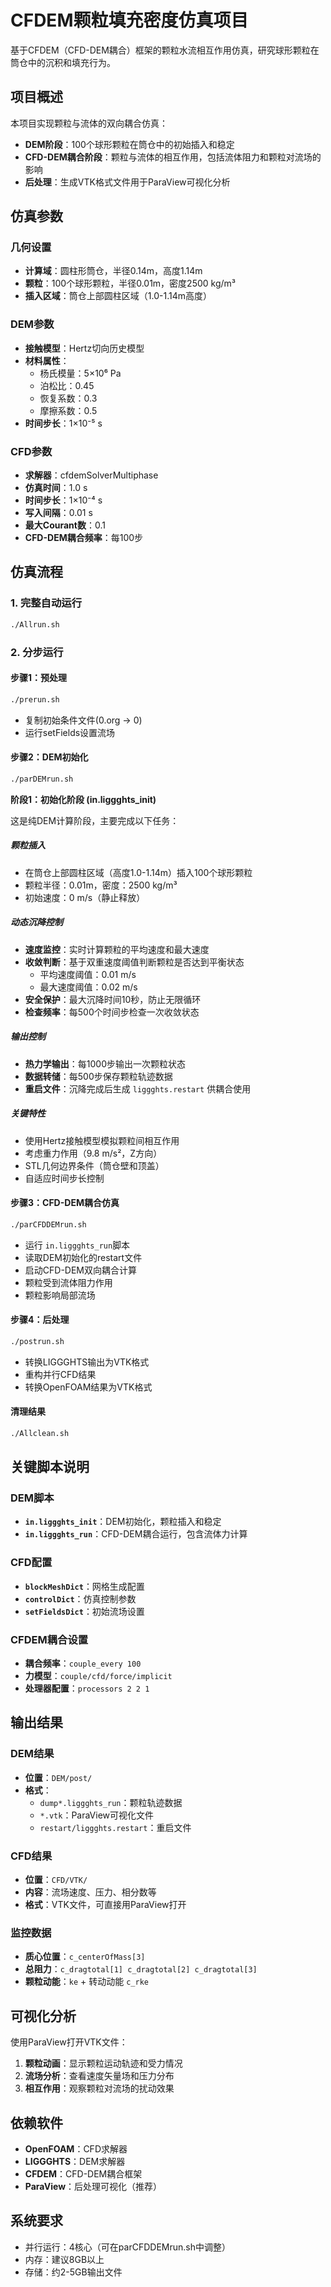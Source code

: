 # CFDEM颗粒填充密度仿真项目

基于CFDEM（CFD-DEM耦合）框架的颗粒水流相互作用仿真，研究球形颗粒在筒仓中的沉积和填充行为。

## 项目概述

本项目实现颗粒与流体的双向耦合仿真：

- **DEM阶段**：100个球形颗粒在筒仓中的初始插入和稳定
- **CFD-DEM耦合阶段**：颗粒与流体的相互作用，包括流体阻力和颗粒对流场的影响
- **后处理**：生成VTK格式文件用于ParaView可视化分析

## 仿真参数

### 几何设置

- **计算域**：圆柱形筒仓，半径0.14m，高度1.14m
- **颗粒**：100个球形颗粒，半径0.01m，密度2500 kg/m³
- **插入区域**：筒仓上部圆柱区域（1.0-1.14m高度）

### DEM参数

- **接触模型**：Hertz切向历史模型
- **材料属性**：
  - 杨氏模量：5×10⁶ Pa
  - 泊松比：0.45
  - 恢复系数：0.3
  - 摩擦系数：0.5
- **时间步长**：1×10⁻⁵ s

### CFD参数

- **求解器**：cfdemSolverMultiphase
- **仿真时间**：1.0 s
- **时间步长**：1×10⁻⁴ s
- **写入间隔**：0.01 s
- **最大Courant数**：0.1
- **CFD-DEM耦合频率**：每100步

## 仿真流程

### 1. 完整自动运行

```bash
./Allrun.sh
```

### 2. 分步运行

#### 步骤1：预处理

```bash
./prerun.sh
```

- 复制初始条件文件(0.org → 0)
- 运行setFields设置流场

#### 步骤2：DEM初始化

```bash
./parDEMrun.sh
```

**阶段1：初始化阶段 (in.liggghts_init)**

这是纯DEM计算阶段，主要完成以下任务：

##### 颗粒插入
- 在筒仓上部圆柱区域（高度1.0-1.14m）插入100个球形颗粒
- 颗粒半径：0.01m，密度：2500 kg/m³
- 初始速度：0 m/s（静止释放）

##### 动态沉降控制
- **速度监控**：实时计算颗粒的平均速度和最大速度
- **收敛判断**：基于双重速度阈值判断颗粒是否达到平衡状态
  - 平均速度阈值：0.01 m/s
  - 最大速度阈值：0.02 m/s
- **安全保护**：最大沉降时间10秒，防止无限循环
- **检查频率**：每500个时间步检查一次收敛状态

##### 输出控制
- **热力学输出**：每1000步输出一次颗粒状态
- **数据转储**：每500步保存颗粒轨迹数据
- **重启文件**：沉降完成后生成 `liggghts.restart` 供耦合使用

##### 关键特性
- 使用Hertz接触模型模拟颗粒间相互作用
- 考虑重力作用（9.8 m/s²，Z方向）
- STL几何边界条件（筒仓壁和顶盖）
- 自适应时间步长控制

#### 步骤3：CFD-DEM耦合仿真

```bash
./parCFDDEMrun.sh
```

- 运行 `in.liggghts_run`脚本
- 读取DEM初始化的restart文件
- 启动CFD-DEM双向耦合计算
- 颗粒受到流体阻力作用
- 颗粒影响局部流场

#### 步骤4：后处理

```bash
./postrun.sh
```

- 转换LIGGGHTS输出为VTK格式
- 重构并行CFD结果
- 转换OpenFOAM结果为VTK格式

#### 清理结果

```bash
./Allclean.sh
```

## 关键脚本说明

### DEM脚本

- **`in.liggghts_init`**：DEM初始化，颗粒插入和稳定
- **`in.liggghts_run`**：CFD-DEM耦合运行，包含流体力计算

### CFD配置

- **`blockMeshDict`**：网格生成配置
- **`controlDict`**：仿真控制参数
- **`setFieldsDict`**：初始流场设置

### CFDEM耦合设置

- **耦合频率**：`couple_every 100`
- **力模型**：`couple/cfd/force/implicit`
- **处理器配置**：`processors 2 2 1`

## 输出结果

### DEM结果

- **位置**：`DEM/post/`
- **格式**：
  - `dump*.liggghts_run`：颗粒轨迹数据
  - `*.vtk`：ParaView可视化文件
  - `restart/liggghts.restart`：重启文件

### CFD结果

- **位置**：`CFD/VTK/`
- **内容**：流场速度、压力、相分数等
- **格式**：VTK文件，可直接用ParaView打开

### 监控数据

- **质心位置**：`c_centerOfMass[3]`
- **总阻力**：`c_dragtotal[1] c_dragtotal[2] c_dragtotal[3]`
- **颗粒动能**：`ke` + 转动动能 `c_rke`

## 可视化分析

使用ParaView打开VTK文件：

1. **颗粒动画**：显示颗粒运动轨迹和受力情况
2. **流场分析**：查看速度矢量场和压力分布
3. **相互作用**：观察颗粒对流场的扰动效果

## 依赖软件

- **OpenFOAM**：CFD求解器
- **LIGGGHTS**：DEM求解器
- **CFDEM**：CFD-DEM耦合框架
- **ParaView**：后处理可视化（推荐）

## 系统要求

- 并行运行：4核心（可在parCFDDEMrun.sh中调整）
- 内存：建议8GB以上
- 存储：约2-5GB输出文件
